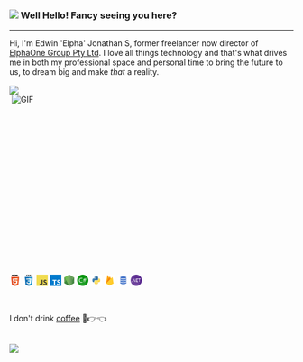 ### <img src="https://media.giphy.com/media/hvRJCLFzcasrR4ia7z/giphy.gif" width="25px"> Well Hello! Fancy seeing you here?
<hr />

Hi, I'm Edwin 'Elpha' Jonathan S, former freelancer now director of [ElphaOne Group Pty Ltd](https://www.elphaone.com/). I love all things technology and that's what drives me in both my professional space and personal time to bring the future to us, to dream big and make *that* a reality.

<a href="https://github.com/elphax/">
  <img width="333px" align="center" src="https://github-readme-stats.vercel.app/api?username=elphax&show_icons=true&theme=react&count_private=true&hide_border=false&border_radius=35&hide_title=true" />
  <img align="right" alt="GIF" src="https://github.com/abhisheknaiidu/abhisheknaiidu/blob/master/code.gif?raw=true" width="500" height="320" />
</a>

<br /><br />

<code><img height="20" src="https://raw.githubusercontent.com/github/explore/80688e429a7d4ef2fca1e82350fe8e3517d3494d/topics/html/html.png"></code>
<code><img height="20" src="https://raw.githubusercontent.com/github/explore/80688e429a7d4ef2fca1e82350fe8e3517d3494d/topics/css/css.png"></code>
<code><img height="20" src="https://raw.githubusercontent.com/github/explore/80688e429a7d4ef2fca1e82350fe8e3517d3494d/topics/javascript/javascript.png"></code>
<code><img height="20" src="https://raw.githubusercontent.com/github/explore/80688e429a7d4ef2fca1e82350fe8e3517d3494d/topics/typescript/typescript.png"></code>
<code><img height="20" src="https://raw.githubusercontent.com/github/explore/80688e429a7d4ef2fca1e82350fe8e3517d3494d/topics/nodejs/nodejs.png"></code>
<code><img height="20" src="https://raw.githubusercontent.com/github/explore/80688e429a7d4ef2fca1e82350fe8e3517d3494d/topics/csharp/csharp.png"></code>
<code><img height="20" src="https://raw.githubusercontent.com/github/explore/80688e429a7d4ef2fca1e82350fe8e3517d3494d/topics/python/python.png"></code>
<code><img height="20" src="https://raw.githubusercontent.com/github/explore/80688e429a7d4ef2fca1e82350fe8e3517d3494d/topics/firebase/firebase.png"></code>
<code><img height="20" src="https://raw.githubusercontent.com/github/explore/80688e429a7d4ef2fca1e82350fe8e3517d3494d/topics/sql/sql.png"></code>
<code><img height="20" src="https://raw.githubusercontent.com/github/explore/80688e429a7d4ef2fca1e82350fe8e3517d3494d/topics/dotnet/dotnet.png"></code>

<br />

I don't drink <a href="https://www.buymeacoffee.com/elpha" target="_blank">coffee</a> 🥺👉👈

<br />

<img style="float:left; position:fixed; z-index:-999;" src="https://elphaone.com/assets/img/bg/header-bg-overlay-10.png"/>
